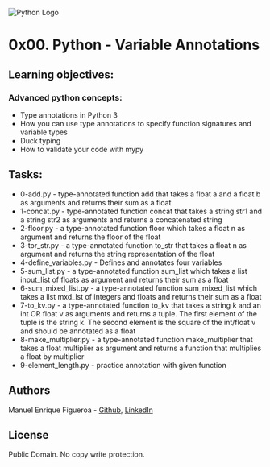 ![Python Logo](https://www.apemockups.com/wp-content/uploads/edd/2017/10/python-logo.png)
# 0x00. Python - Variable Annotations


## Learning objectives: 
### Advanced python concepts:

* Type annotations in Python 3
* How you can use type annotations to specify function signatures and variable types
* Duck typing
* How to validate your code with mypy

## Tasks:

* 0-add.py -  type-annotated function add that takes a float a and a float b as arguments and returns their sum as a float
* 1-concat.py - type-annotated function concat that takes a string str1 and a string str2 as arguments and returns a concatenated string
* 2-floor.py -  a type-annotated function floor which takes a float n as argument and returns the floor of the float
* 3-tor_str.py -  a type-annotated function to_str that takes a float n as argument and returns the string representation of the float
* 4-define_variables.py - Defines and annotates four variables
* 5-sum_list.py - a type-annotated function sum_list which takes a list input_list of floats as argument and returns their sum as a float
* 6-sum_mixed_list.py - a type-annotated function sum_mixed_list which takes a list mxd_lst of integers and floats and returns their sum as a float
* 7-to_kv.py - a type-annotated function to_kv that takes a string k and an int OR float v as arguments and returns a tuple. The first element of the tuple is the string k. The second element is the square of the int/float v and should be annotated as a float
* 8-make_multiplier.py -  a type-annotated function make_multiplier that takes a float multiplier as argument and returns a function that multiplies a float by multiplier
* 9-element_length.py - practice annotation with given function

## Authors
Manuel Enrique Figueroa - [Github](https://github.com/FicusCarica308), [LinkedIn](https://www.linkedin.com/in/manuel-figueroa-292216215)

## License
Public Domain. No copy write protection.
